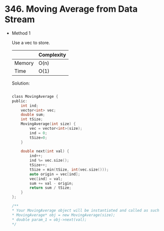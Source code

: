 # 346. Moving Average from Data Stream 
- Method 1

    Use a vec to store.

    | |   Complexity  |
    | ----------- | ----------- | 
    |  Memory     | O(n) | 
    |      Time       |  O(1) | 


    Solution:

    ``` h

    class MovingAverage {
    public:
        int ind;
        vector<int> vec;
        double sum;
        int tSize;
        MovingAverage(int size) {
            vec = vector<int>(size);
            ind = 0;  
            tSize=0;      
        }
        
        double next(int val) {
            ind++;
            ind %= vec.size();
            tSize++;
            tSize = min(tSize, int(vec.size()));
            auto origin = vec[ind];
            vec[ind] = val;
            sum += val - origin;
            return sum / tSize;
        }
    };

    /**
    * Your MovingAverage object will be instantiated and called as such:
    * MovingAverage* obj = new MovingAverage(size);
    * double param_1 = obj->next(val);
    */

    ```

<!-- - Method 2

    This is another method.

    | |   Complexity  |
    | ----------- | ----------- | 
    |  Memory     | O(n) | 
    |      Time       |  O(n) | 


    Solution:

    ``` h



    ```

- Additional Knowledge:
       
    Here are some additional knowledge.



<br> -->